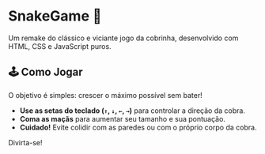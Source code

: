 # SnakeGame 🐍

Um remake do clássico e viciante jogo da cobrinha, desenvolvido com HTML, CSS e JavaScript puros.

## 🕹️ Como Jogar

O objetivo é simples: crescer o máximo possível sem bater!

-   **Use as setas do teclado (`↑`, `↓`, `←`, `→`)** para controlar a direção da cobra.
-   **Coma as maçãs** para aumentar seu tamanho e sua pontuação.
-   **Cuidado!** Evite colidir com as paredes ou com o próprio corpo da cobra.

Divirta-se!
